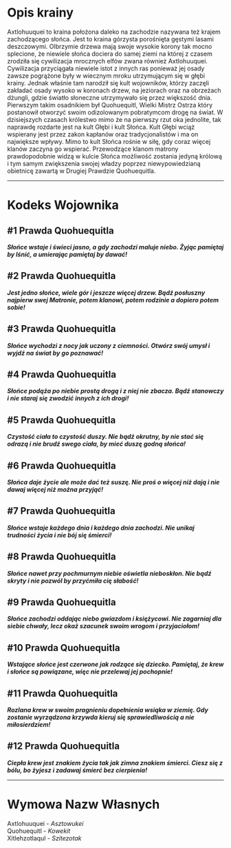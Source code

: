 # Opis krainy
Axtlohuuquei to kraina położona daleko na zachodzie nazywana też krajem zachodzącego słońca. Jest to kraina górzysta porośnięta gęstymi lasami deszczowymi. Olbrzymie drzewa mają swoje wysokie korony tak mocno splecione, że niewiele słońca dociera do samej ziemi na której z czasem zrodziła się cywilizacja mrocznych elfów zwana również Axtlohuuquei. Cywilizacja przyciągała niewiele istot z innych ras ponieważ jej osady zawsze pogrążone były w wiecznym mroku utrzymującym się w głębi krainy.
Jednak właśnie tam narodził się kult wojowników, którzy zaczęli zakładać osady wysoko w koronach drzew, na jeziorach oraz na obrzeżach dżungli, gdzie światło słoneczne utrzymywało się przez większość dnia. Pierwszym takim osadnikiem był Quohuequitl, Wielki Mistrz Ostrza który postanowił otworzyć swoim odizolowanym pobratymcom drogę na świat. 
W dzisiejszych czasach królestwo mimo że na pierwszy rzut oka jednolite, tak naprawdę rozdarte jest na kult Głębi i kult Słońca. Kult Głębi wciąż wspierany jest przez zakon kapłanów oraz tradycjonalistów i ma on największe wpływy. Mimo to kult Słońca rośnie w siłę, gdy coraz więcej klanów zaczyna go wspierać. Przewodzące klanom matrony prawdopodobnie widzą w kulcie Słońca możliwość zostania jedyną królową i tym samym zwiększenia swojej władzy poprzez niewypowiedzianą obietnicę zawartą w Drugiej Prawdzie Quohuequitla.

---
# Kodeks Wojownika
## \#1 Prawda Quohuequitla
***Słońce wstaje i świeci jasno, a gdy zachodzi maluje niebo. Żyjąc pamiętaj by lśnić, a umierając pamiętaj by dawać!***
## \#2 Prawda Quohuequitla
***Jest jedno słońce, wiele gór i jeszcze więcej drzew. Bądź posłuszny najpierw swej Matronie, potem klanowi, potem rodzinie a dopiero potem sobie!***
## \#3 Prawda Quohuequitla
***Słońce wychodzi z nocy jak uczony z ciemności. Otwórz swój umysł i wyjdź na świat by go poznawać!***
## \#4 Prawda Quohuequitla
***Słońce podąża po niebie prostą drogą i z niej nie zbacza. Bądź stanowczy i nie staraj się zwodzić innych z ich drogi!***
## \#5 Prawda Quohuequitla
***Czystość ciała to czystość duszy. Nie bądź okrutny, by nie stać się odrazą i nie brudź swego ciała, by mieć duszę godną słońca!***
## \#6 Prawda Quohuequitla
***Słońca daje życie ale może dać też suszę. Nie proś o więcej niż dają i nie dawaj więcej niż można przyjąć!***
## \#7 Prawda Quohuequitla
***Słońce wstaje każdego dnia i każdego dnia zachodzi. Nie unikaj trudności życia i nie bój się śmierci!***
## \#8 Prawda Quohuequitla
***Słońce nawet przy pochmurnym niebie oświetla nieboskłon. Nie bądź skryty i nie pozwól by przyćmiła cię słabość!***
## \#9 Prawda Quohuequitla
***Słońce zachodzi oddając niebo gwiazdom i księżycowi. Nie zagarniaj dla siebie chwały, lecz okaż szacunek swoim wrogom i przyjaciołom!***
## \#10 Prawda Quohuequitla
***Wstające słońce jest czerwone jak rodzące się dziecko. Pamiętaj, że krew i słońce są powiązane, więc nie przelewaj jej pochopnie!***
## \#11 Prawda Quohuequitla
***Rozlana krew w swoim pragnieniu dopełnienia wsiąka w ziemię. Gdy zostanie wyrządzona krzywda kieruj się sprawiedliwością a nie miłosierdziem!***
## \#12 Prawda Quohuequitla
***Ciepła krew jest znakiem życia tak jak zimna znakiem śmierci. Ciesz się z bólu, bo żyjesz i zadawaj śmierć bez cierpienia!***

---
# Wymowa Nazw Własnych
Axtlohuuquei - *Asztowukei*  
Quohuequitl - *Kowekit*  
Xitlehzotlaqul - *Szitezotak*